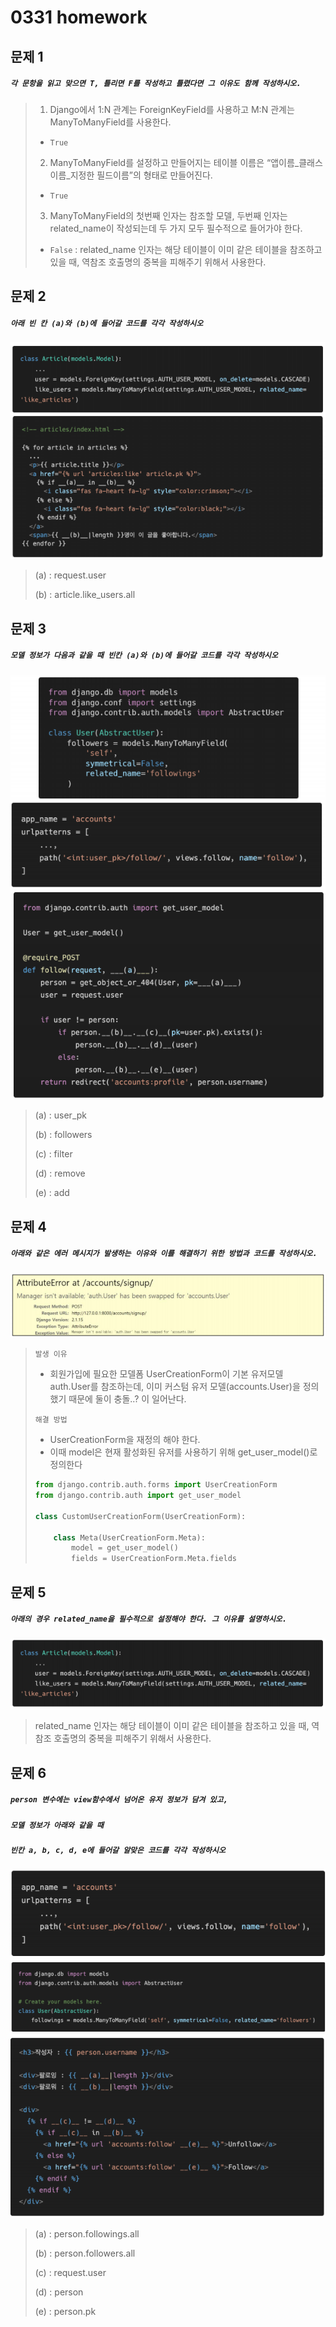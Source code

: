 # 0331 homework

## 문제 1

##### `각 문항을 읽고 맞으면 T, 틀리면 F를 작성하고 틀렸다면 그 이유도 함께 작성하시오.`

>1) Django에서 1:N 관계는 ForeignKeyField를 사용하고 M:N 관계는 ManyToManyField를 사용한다.
>
>- `True`
>
>2) ManyToManyField를 설정하고 만들어지는 테이블 이름은 “앱이름_클래스이름_지정한 필드이름”의 형태로 만들어진다. 
>
>- `True`
>
>3) ManyToManyField의 첫번째 인자는 참조할 모델, 두번째 인자는 related_name이 작성되는데 두 가지 모두 필수적으로 들어가야 한다.
>
>- `False` : related_name 인자는 해당 테이블이 이미 같은 테이블을 참조하고 있을 때, 역참조 호출명의 중복을 피해주기 위해서 사용한다.





## 문제 2

##### `아래 빈 칸 (a)와 (b)에 들어갈 코드를 각각 작성하시오`

![image-20210331193905677](0331_hw.assets/image-20210331193905677.png)

> (a) : request.user
>
> (b) : article.like_users.all





## 문제 3

##### `모델 정보가 다음과 같을 때 빈칸 (a)와 (b)에 들어갈 코드를 각각 작성하시오`

![image-20210331203314911](0331_hw.assets/image-20210331203314911.png)



> (a) : user_pk
>
> (b) : followers
>
> (c) : filter
>
> (d) : remove
>
> (e) : add





## 문제 4

##### `아래와 같은 에러 메시지가 발생하는 이유와 이를 해결하기 위한 방법과 코드를 작성하시오. `

![image-20210331203657624](0331_hw.assets/image-20210331203657624.png)

> `발생 이유`
>
> - 회원가입에 필요한 모델폼 UserCreationForm이 기본 유저모델 auth.User를 참조하는데, 이미 커스텀 유저 모델(accounts.User)을 정의했기 때문에 둘이 충돌..? 이 일어난다.
>
> `해결 방법`
>
> - UserCreationForm을 재정의 해야 한다. 
> - 이때 model은 현재 활성화된 유저를 사용하기 위해 get_user_model()로 정의한다
>
> ```python
> from django.contrib.auth.forms import UserCreationForm
> from django.contrib.auth import get_user_model
> 
> class CustomUserCreationForm(UserCreationForm):
> 
>     class Meta(UserCreationForm.Meta):
>         model = get_user_model()
>         fields = UserCreationForm.Meta.fields
> ```





## 문제 5

##### `아래의 경우 related_name을 필수적으로 설정해야 한다. 그 이유를 설명하시오. `

![image-20210331210413251](0331_hw.assets/image-20210331210413251.png)

> related_name 인자는 해당 테이블이 이미 같은 테이블을 참조하고 있을 때, 역참조 호출명의 중복을 피해주기 위해서 사용한다.





## 문제 6

##### `person 변수에는 view함수에서 넘어온 유저 정보가 담겨 있고, `

##### `모델 정보가 아래와 같을 때 `

##### `빈칸 a, b, c, d, e에 들어갈 알맞은 코드를 각각 작성하시오`

![image-20210331210523880](0331_hw.assets/image-20210331210523880.png)



> (a) : person.followings.all
>
> (b) : person.followers.all
>
> (c) : request.user
>
> (d) : person
>
> (e) : person.pk